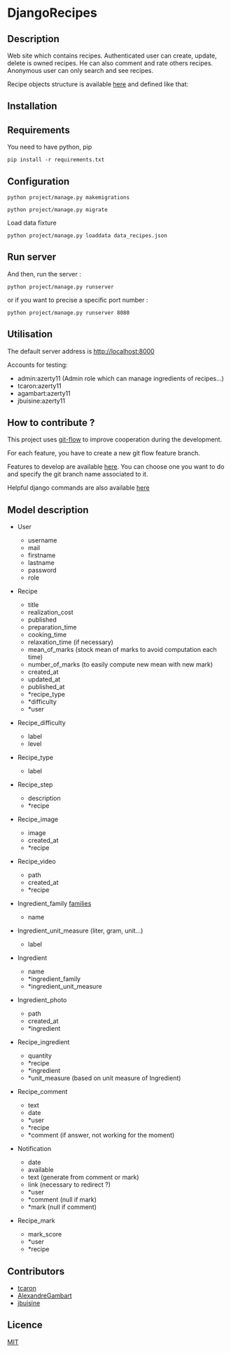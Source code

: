 # DjangoRecipes

## Description

Web site which contains recipes. Authenticated user can create, update, delete is owned recipes. He can also comment and rate others recipes. Anonymous user can only search and see recipes.

Recipe objects structure is available [here](https://github.com/jbuisine/django-recipes/blob/master/recipes/models.py) and defined like that:

## Installation

## Requirements

You need to have python, pip

```
pip install -r requirements.txt
```

## Configuration

```
python project/manage.py makemigrations
```

```
python project/manage.py migrate
```

Load data fixture
```
python project/manage.py loaddata data_recipes.json
```

## Run server

And then, run the server :

```
python project/manage.py runserver
```

or if you want to precise a specific port number :

```
python project/manage.py runserver 8080
```

## Utilisation

The default server address is [http://localhost:8000](http://localhost:8000)

Accounts for testing:

* admin:azerty11 (Admin role which can manage ingredients of recipes...)
* tcaron:azerty11
* agambart:azerty11
* jbuisine:azerty11

## How to contribute ?

This project uses [git-flow](https://danielkummer.github.io/git-flow-cheatsheet/) to improve cooperation during the development.

For each feature, you have to create a new git flow feature branch.

Features to develop are available [here](https://github.com/jbuisine/django-recipes/projects/1). You can choose one you want to do and specify the git branch name associated to it.

Helpful django commands are also available [here](https://github.com/jbuisine/django-recipes/blob/master/COMMANDS.md)

## Model description


- User
    - username
    - mail
    - firstname
    - lastname
    - password
    - role

- Recipe
    - title
    - realization_cost
    - published
    - preparation_time
    - cooking_time
    - relaxation_time (if necessary)
    - mean_of_marks (stock mean of marks to avoid computation each time)
    - number_of_marks (to easily compute new mean with new mark)
    - created_at
    - updated_at
    - published_at
    - *recipe_type
    - *difficulty
    - *user

- Recipe_difficulty
    - label
    - level

- Recipe_type
    - label

- Recipe_step
    - description
    - *recipe

- Recipe_image
    - image
    - created_at
    - *recipe

- Recipe_video
    - path
    - created_at
    - *recipe

- Ingredient_family [families](http://www.cuisine-libre.fr/familles-alimentaires)
    - name

- Ingredient_unit_measure (liter, gram, unit...)
    - label

- Ingredient
    - name
    - *ingredient_family
    - *ingredient_unit_measure

- Ingredient_photo
    - path
    - created_at
    - *ingredient

- Recipe_ingredient
    - quantity
    - *recipe
    - *ingredient
    - *unit_measure (based on unit measure of Ingredient)

- Recipe_comment
    - text
    - date
    - *user
    - *recipe
    - *comment (if answer, not working for the moment)

- Notification
    - date
    - available
    - text (generate from comment or mark)
    - link (necessary to redirect ?)
    - *user
    - *comment (null if mark)
    - *mark (null if comment)


- Recipe_mark
    - mark_score
    - *user
    - *recipe

## Contributors

* [tcaron](https://github.com/tcaron)
* [AlexandreGambart](https://github.com/AlexandreGambart)
* [jbuisine](https://github.com/jbuisine)

## Licence

[MIT](https://github.com/jbuisine/django-recipes/blob/master/LICENSE)

